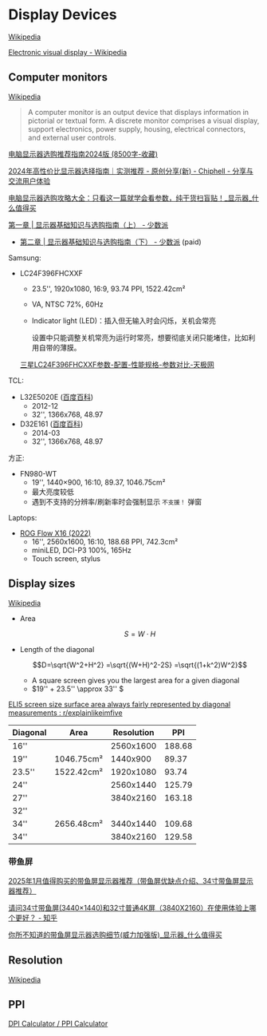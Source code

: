 # Display Devices
[Wikipedia](https://en.wikipedia.org/wiki/Display_device)

[Electronic visual display - Wikipedia](https://en.wikipedia.org/wiki/Electronic_visual_display)

## Computer monitors
[Wikipedia](https://en.wikipedia.org/wiki/Computer_monitor)

> A computer monitor is an output device that displays information in pictorial or textual form. A discrete monitor comprises a visual display, support electronics, power supply, housing, electrical connectors, and external user controls.

[电脑显示器选购推荐指南2024版 (8500字-收藏)](https://www.zhihu.com/tardis/zm/art/110281051)

[2024年高性价比显示器选择指南｜实测推荐 - 原创分享(新) - Chiphell - 分享与交流用户体验](https://www.chiphell.com/thread-2612598-1-1.html)

[电脑显示器选购攻略大全：只看这一篇就学会看参数，纯干货扫盲贴！\_显示器\_什么值得买](https://post.smzdm.com/p/ao93g027/)

[第一章 | 显示器基础知识与选购指南（上） - 少数派](https://sspai.com/post/60470)
- [第二章 | 显示器基础知识与选购指南（下） - 少数派](https://sspai.com/post/60473) (paid)

Samsung:
- LC24F396FHCXXF
  - 23.5'', 1920x1080, 16:9, 93.74 PPI, 1522.42cm²
  - VA, NTSC 72%, 60Hz
  - Indicator light (LED)：插入但无输入时会闪烁，关机会常亮
    
    设置中只能调整关机常亮为运行时常亮，想要彻底关闭只能堵住，比如利用自带的薄膜。
  
  [三星LC24F396FHCXXF参数-配置-性能规格-参数对比-天极网](https://product.yesky.com/product/1048/1048110/param.shtml)

TCL:
- L32E5020E ([百度百科](https://baike.baidu.com/item/TCL%20L32E5020E/18756467))
  - 2012-12
  - 32'', 1366x768, 48.97
- D32E161 ([百度百科](https://baike.baidu.com/item/TCLD32E161/19644887))
  - 2014-03
  - 32'', 1366x768, 48.97

方正:
- FN980-WT
  - 19'', 1440×900, 16:10, 89.37, 1046.75cm²
  - 最大亮度较低
  - 遇到不支持的分辨率/刷新率时会强制显示 `不支援！` 弹窗

Laptops:
- [ROG Flow X16 (2022)](https://rog.asus.com/laptops/rog-flow/rog-flow-x16-2022-series/spec/)
  - 16'', 2560x1600, 16:10, 188.68 PPI, 742.3cm²
  - miniLED, DCI-P3 100%, 165Hz
  - Touch screen, stylus

## Display sizes
[Wikipedia](https://en.wikipedia.org/wiki/Display_size)

- Area

  $$S=W\cdot H$$

- Length of the diagonal

  $$D=\sqrt{W^2+H^2} =\sqrt{(W+H)^2-2S} =\sqrt{(1+k^2)W^2}$$

  - A square screen gives you the largest area for a given diagonal
  - $19'' + 23.5'' \approx 33'' $

[ELI5 screen size surface area always fairly represented by diagonal measurements : r/explainlikeimfive](https://www.reddit.com/r/explainlikeimfive/comments/1aiq4ys/eli5_screen_size_surface_area_always_fairly/)

Diagonal | Area | Resolution | PPI
--- | --- | --- | ---
16'' | | 2560x1600 | 188.68
19'' | 1046.75cm² | 1440x900 | 89.37
23.5'' | 1522.42cm² | 1920x1080 | 93.74
24'' | | 2560x1440 | 125.79
27'' | | 3840x2160 | 163.18
32'' | 
34'' | 2656.48cm² | 3440x1440 | 109.68
34'' | | 3840x2160 | 129.58

### 带鱼屏
[2025年1月值得购买的带鱼屏显示器推荐（带鱼屏优缺点介绍、34寸带鱼屏显示器推荐）](https://www.zhihu.com/tardis/zm/art/367803155)

[请问34寸带鱼屏(3440×1440)和32寸普通4K屏（3840X2160）在使用体验上哪个更好？ - 知乎](https://www.zhihu.com/question/352138181)

[你所不知道的带鱼屏显示器选购细节(威力加强版)\_显示器\_什么值得买](https://post.smzdm.com/p/axlp3ep3/)

## Resolution
[Wikipedia](https://en.wikipedia.org/wiki/Display_resolution)

## PPI
[DPI Calculator / PPI Calculator](https://www.sven.de/dpi/)
